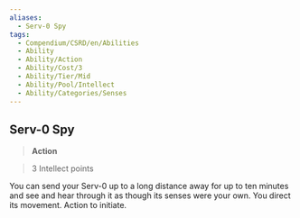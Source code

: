 ```yaml
---
aliases:
  - Serv-0 Spy
tags:
  - Compendium/CSRD/en/Abilities
  - Ability
  - Ability/Action
  - Ability/Cost/3
  - Ability/Tier/Mid
  - Ability/Pool/Intellect
  - Ability/Categories/Senses
---
```

  
    
## Serv-0 Spy    
>**Action**    
>3 Intellect points  
    
You can send your Serv-0 up to a long distance away for up to ten minutes and see and hear through it as though its senses were your own. You direct its movement. Action to initiate.